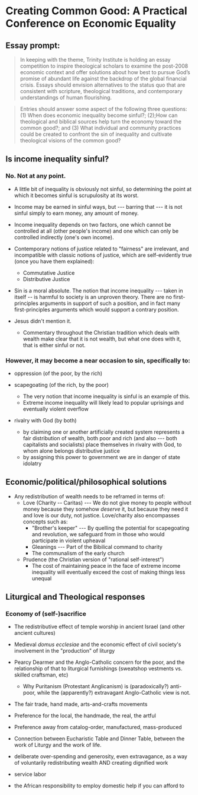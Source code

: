 # Creating Common Good: A Practical Conference on Economic Equality

## Essay prompt:
> In keeping with the theme, Trinity Institute is holding an essay competition to inspire theological scholars to examine the post-2008 economic context and offer solutions about how best to pursue God’s promise of abundant life against the backdrop of the global financial crisis.  Essays should envision alternatives to the status quo that are consistent with scripture, theological traditions, and contemporary understandings of human flourishing.

> Entries should answer some aspect of the following three questions: (1) When does economic inequality become sinful?;  (2);How can theological and biblical sources help turn the economy toward the common good?; and  (3) What individual and community practices could be created to confront the sin of inequality and cultivate theological visions of the common good?

## Is income inequality sinful?

### No. Not at any point.

  - A little bit of inequality is obviously not sinful, so determining the point at which it becomes sinful is scrupulosity at its worst.
  
  - Income may be earned in sinful ways, but --- barring that --- it is not sinful simply to earn money, any amount of money.
  
  - Income inequality depends on two factors, one which cannot be controlled at all (other people's income) and one which can only be controlled indirectly (one's own income).
  
  - Contemporary notions of justice related to "fairness" are irrelevant, and incompatible with classic notions of justice, which are self-evidently true (once you have them explained):
    - Commutative Justice
    - Distributive Justice
  
  - Sin is a moral absolute. The notion that income inequality --- taken in itself -- is harmful to society is an unproven theory. There are no first-principles arguments in support of such a position, and in fact many first-principles arguments which would support a contrary position.
  
  - Jesus didn't mention it.
     - Commentary throughout the Christian tradition which deals with wealth make clear that it is not wealth, but what one does with it, that is either sinful or not.

### However, it may become a near occasion to sin, specifically to:
 
 - oppression (of the poor, by the rich) 

 - scapegoating (of the rich, by the poor)
     - The very notion that income inequality is sinful is an example of this.
     - Extreme income inequality will likely lead to popular uprisings and eventually violent overflow
  
 - rivalry with God (by both)
     - by claiming one or another artificially created system represents a fair distribution of wealth, both poor and rich (and also --- both capitalists and socialists) place themselves in rivalry with God, to whom alone belongs distributive justice
     - by assigning this power to government we are in danger of state idolatry


## Economic/political/philosophical solutions

  - Any redistribution of wealth needs to be reframed in terms of:
     - Love (Charity -- Caritas) --- We do not give money to people without money because they somehow _deserve_ it, but because they need it and love is our duty, not justice.
     Love/charity also encompasses concepts such as:
        - "Brother's keeper" --- By quelling the potential for scapegoating and revolution, we safeguard from in those who would participate in violent upheaval
        - Gleanings --- Part of the Bibilical command to charity
        - The communalism of the early church
     - Prudence (the Christian version of "rational self-interest")
        - The cost of maintaining peace in the face of extreme income inequality will eventually exceed the cost of making things less unequal

## Liturgical and Theological responses

### Economy of (self-)sacrifice
 - The redistributive effect of temple worship in ancient Israel (and other ancient cultures)

 - Medieval _domus ecclesiae_ and the economic effect of civil society's involvement in the "production" of liturgy

 - Pearcy Dearmer and the Anglo-Catholic concern for the poor, and the relationship of that to liturgical furnishings (sweatshop vestments vs. skilled craftsman, etc)
    - Why Puritanism (Protestant Anglicanism) is (paradoxically?) anti-poor, while the (apparently?) extravagant Anglo-Catholic view is not.

 - The fair trade, hand made, arts-and-crafts movements
     
 - Preference for the local, the handmade, the real, the artful
 
 - Preference away from catalog-order, manufactured, mass-produced

 - Connection between Eucharistic Table and Dinner Table, between the work of Liturgy and the work of life.

 - deliberate over-spending and generosity, even extravagance, as a way of voluntarily redistributing wealth AND creating dignified work

 - service labor

 - the African responsibility to employ domestic help if you can afford to
